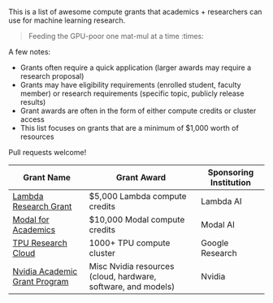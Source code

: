 This is a list of awesome compute grants that academics + researchers can use for machine learning research. 

>Feeding the GPU-poor one mat-mul at a time :times:

A few notes:
- Grants often require a quick application (larger awards may require a research proposal)
- Grants may have eligibility requirements (enrolled student, faculty member) or research requirements (specific topic, publicly release results)
- Grant awards are often in the form of either compute credits or cluster access
- This list focuses on grants that are a minimum of $1,000 worth of resources

Pull requests welcome!

| Grant Name | Grant Award | Sponsoring Institution |
| -------- | ------- | -------- |
|[Lambda Research Grant](https://lambda.ai/research) | $5,000 Lambda compute credits | Lambda AI |
| [Modal for Academics](https://modal.com/academics) | $10,000 Modal compute credits| Modal AI |
| [TPU Research Cloud](https://sites.research.google/trc/about/) | 1000+ TPU compute cluster | Google Research |
| [Nvidia Academic Grant Program](https://www.nvidia.com/en-us/industries/higher-education-research/academic-grant-program/) | Misc Nvidia resources (cloud, hardware, software, and models) | Nvidia |
